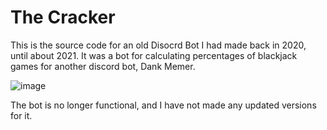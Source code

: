 # The Cracker


This is the source code for an old Disocrd Bot I had made back in 2020, until about 2021. 
It was a bot for calculating percentages of blackjack games for another discord bot, Dank Memer. 

![image](https://user-images.githubusercontent.com/57739806/208857772-8c14543b-9592-4c00-a9c0-db598fe6bc86.png)

The bot is no longer functional, and I have not made any updated versions for it.
